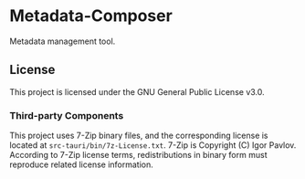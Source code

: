 # Metadata-Composer

Metadata management tool.

## License

This project is licensed under the GNU General Public License v3.0.

### Third-party Components

This project uses 7-Zip binary files, and the corresponding license is located at `src-tauri/bin/7z-License.txt`. 7-Zip
is Copyright (C) Igor Pavlov. According to 7-Zip license terms, redistributions in binary form must reproduce related
license information.
